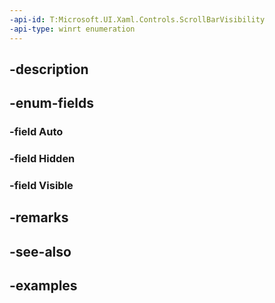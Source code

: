 ```yaml
---
-api-id: T:Microsoft.UI.Xaml.Controls.ScrollBarVisibility
-api-type: winrt enumeration
---
```


## -description

## -enum-fields

### -field Auto

### -field Hidden

### -field Visible

## -remarks

## -see-also

## -examples

